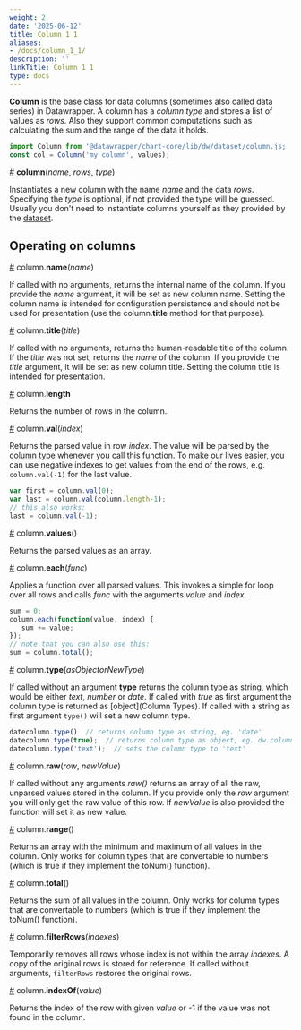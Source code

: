 ```yaml
---
weight: 2
date: '2025-06-12'
title: Column 1 1
aliases:
- /docs/column_1_1/
description: ''
linkTitle: Column 1 1
type: docs
---
```


**Column** is the base class for data columns (sometimes also called data series) in Datawrapper. A column has a *column type* and stores a list of values as *rows*. Also they support common computations such as calculating the sum and the range of the data it holds.

```js
import Column from '@datawrapper/chart-core/lib/dw/dataset/column.js;
const col = Column('my column', values);
```

<a name="dw_column" href="Column#wiki-dw_column">#</a> <b>column</b>(<i>name</i>, <i>rows</i>, <i>type</i>)

Instantiates a new column with the name *name* and the data *rows*. Specifying the *type* is optional, if not provided the type will be guessed. Usually you don't need to instantiate columns yourself as they provided by the [dataset](Dataset).

## Operating on columns

<a name="column_name" href="Column#wiki-column_name">#</a> column.<b>name</b>(<i>name</i>)

If called with no arguments, returns the internal name of the column. If you provide the *name* argument, it will be set as new column name. Setting the column name is intended for configuration persistence and should not be used for presentation (use the column.<b>title</b> method for that purpose).

<a name="column_title" href="Column#wiki-column_title">#</a> column.<b>title</b>(<i>title</i>)

If called with no arguments, returns the human-readable title of the column. If the *title* was not set, returns the *name* of the column. If you provide the *title* argument, it will be set as new column title. Setting the column title is intended for presentation.

<a name="column_length" href="Column#wiki-column_length">#</a> column.<b>length</b>

Returns the number of rows in the column.

<a name="column_val" href="Column#wiki-column_val">#</a> column.<b>val</b>(<i>index</i>)

Returns the parsed value in row *index*. The value will be parsed by the [column type](Column#column-types) whenever you call this function. To make our lives easier, you can use negative indexes to get values from the end of the rows, e.g. ``column.val(-1)`` for the last value.

```javascript
var first = column.val(0);
var last = column.val(column.length-1);
// this also works:
last = column.val(-1);
```

<a name="column_values" href="Column#wiki-column_values">#</a> column.<b>values</b>()

Returns the parsed values as an array.

<a name="column_each" href="Column#wiki-column_each">#</a> column.<b>each</b>(<i>func</i>)

Applies a function over all parsed values. This invokes a simple for loop over all rows and calls *func* with the arguments *value* and *index*.

```javascript
sum = 0;
column.each(function(value, index) {
   sum += value;
});
// note that you can also use this:
sum = column.total();
```

<a name="column_type" href="Column#wiki-column_type">#</a> column.<b>type</b>(<i>asObjectorNewType</i>)

If called without an argument **type** returns the column type as string, which would be either *text*, *number* or *date*. If called with *true* as first argument the column type is returned as [object](Column Types). If called with a string as first argument ``type()`` will set a new column type.

```javascript
datecolumn.type()  // returns column type as string, eg. 'date'
datecolumn.type(true);  // returns column type as object, eg. dw.column.types.date()
datecolumn.type('text');  // sets the column type to 'text'
```

<a name="column_raw" href="Column#wiki-column_raw">#</a> column.<b>raw</b>(<i>row</i>, <i>newValue</i>)

If called without any arguments *raw()* returns an array of all the raw, unparsed values stored in the column. If you provide only the <i>row</i> argument you will only get the raw value of this row. If <i>newValue</i> is also provided the function will set it as new value.

<a name="column_range" href="Column#wiki-column_range">#</a> column.<b>range</b>()

Returns an array with the minimum and maximum of all values in the column. Only works for column types that are convertable to numbers (which is true if they implement the toNum() function).

<a name="column_total" href="Column#wiki-column_total">#</a> column.<b>total</b>()

Returns the sum of all values in the column. Only works for column types that are convertable to numbers (which is true if they implement the toNum() function).

<a name="column_filterRows" href="Column#wiki-column_filterRows">#</a> column.<b>filterRows</b>(<i>indexes</i>)

Temporarily removes all rows whose index is not within the array *indexes*. A copy of the original rows is stored for reference. If called without arguments, ``filterRows`` restores the original rows.

<a name="column_indexOf" href="Column#wiki-column_indexOf">#</a> column.<b>indexOf</b>(<i>value</i>)

Returns the index of the row with given *value* or -1 if the value was not found in the column.
